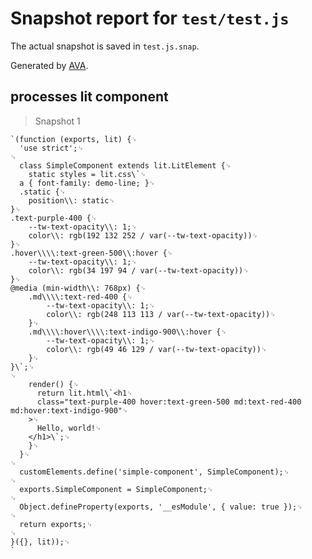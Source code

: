 # Snapshot report for `test/test.js`

The actual snapshot is saved in `test.js.snap`.

Generated by [AVA](https://avajs.dev).

## processes lit component

> Snapshot 1

    `(function (exports, lit) {␊
      'use strict';␊
    ␊
      class SimpleComponent extends lit.LitElement {␊
        static styles = lit.css\`␊
      a { font-family: demo-line; }␊
      .static {␊
        position\\: static␊
    }␊
    .text-purple-400 {␊
        --tw-text-opacity\\: 1;␊
        color\\: rgb(192 132 252 / var(--tw-text-opacity))␊
    }␊
    .hover\\\\:text-green-500\\:hover {␊
        --tw-text-opacity\\: 1;␊
        color\\: rgb(34 197 94 / var(--tw-text-opacity))␊
    }␊
    @media (min-width\\: 768px) {␊
        .md\\\\:text-red-400 {␊
            --tw-text-opacity\\: 1;␊
            color\\: rgb(248 113 113 / var(--tw-text-opacity))␊
        }␊
        .md\\\\:hover\\\\:text-indigo-900\\:hover {␊
            --tw-text-opacity\\: 1;␊
            color\\: rgb(49 46 129 / var(--tw-text-opacity))␊
        }␊
    }\`;␊
    ␊
        render() {␊
          return lit.html\`<h1␊
          class="text-purple-400 hover:text-green-500 md:text-red-400 md:hover:text-indigo-900"␊
        >␊
          Hello, world!␊
        </h1>\`;␊
        }␊
      }␊
    ␊
      customElements.define('simple-component', SimpleComponent);␊
    ␊
      exports.SimpleComponent = SimpleComponent;␊
    ␊
      Object.defineProperty(exports, '__esModule', { value: true });␊
    ␊
      return exports;␊
    ␊
    }({}, lit));␊
    `

